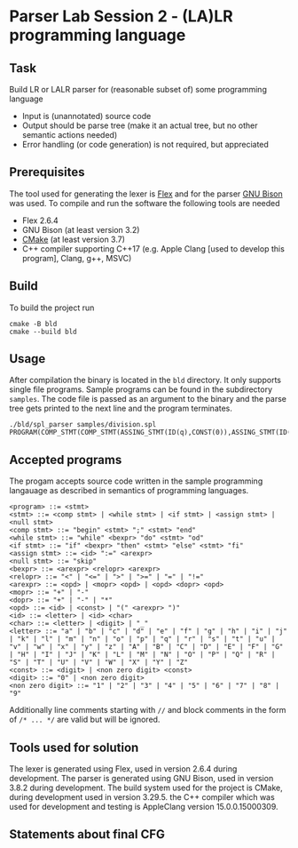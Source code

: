 # Parser Lab Session 2 - (LA)LR programming language

## Task
Build LR or LALR parser for (reasonable subset of) some programming language
- Input is (unannotated) source code
- Output should be parse tree (make it an actual tree, but no other semantic actions needed)
- Error handling (or code generation) is not required, but appreciated

## Prerequisites
The tool used for generating the lexer is [Flex](https://github.com/westes/flex) and for the parser [GNU Bison](https://www.gnu.org/software/bison/) was used. To compile and run the software the following tools are needed
- Flex 2.6.4
- GNU Bison (at least version 3.2)
- [CMake](https://cmake.org/download/) (at least version 3.7)
- C++ compiler supporting C++17 (e.g. Apple Clang [used to develop this program], Clang, g++, MSVC)

## Build
To build the project run
```shell
cmake -B bld
cmake --build bld
```

## Usage
After compilation the binary is located in the `bld` directory. It only supports single file programs. Sample programs can be found in the subdirectory `samples`. The code file is passed as an argument to the binary and the parse tree gets printed to the next line and the program terminates.
```shell
./bld/spl_parser samples/division.spl
PROGRAM(COMP_STMT(COMP_STMT(ASSING_STMT(ID(q),CONST(0)),ASSING_STMT(ID(r),ID(m))),WHILE_STMT(B_EXPR(ID(r),>=,ID(n)),COMP_STMT(ASSING_STMT(ID(q),AR_EXPR(ID(q),+,CONST(1))),ASSING_STMT(ID(r),AR_EXPR(ID(r),-,ID(n)))))))
```

## Accepted programs
The progam accepts source code written in the sample programming langauage as described in semantics of programming languages.
```
<program> ::= <stmt>
<stmt> ::= <comp stmt> | <while stmt> | <if stmt> | <assign stmt> | <null stmt>
<comp stmt> ::= "begin" <stmt> ";" <stmt> "end"
<while stmt> ::= "while" <bexpr> "do" <stmt> "od"
<if stmt> ::= "if" <bexpr> "then" <stmt> "else" <stmt> "fi"
<assign stmt> ::= <id> ":=" <arexpr>
<null stmt> ::= "skip"
<bexpr> ::= <arexpr> <relopr> <arexpr>
<relopr> ::= "<" | "<=" | ">" | ">=" | "=" | "!="
<arexpr> ::= <opd> | <mopr> <opd> | <opd> <dopr> <opd>
<mopr> ::= "+" | "-"
<dopr> ::= "+" | "-" | "*"
<opd> ::= <id> | <const> | "(" <arexpr> ")"
<id> ::= <letter> | <id> <char>
<char> ::= <letter> | <digit> | "_"
<letter> ::= "a" | "b" | "c" | "d" | "e" | "f" | "g" | "h" | "i" | "j" | "k" | "l" | "m" | "n" | "o" | "p" | "q" | "r" | "s" | "t" | "u" | "v" | "w" | "x" | "y" | "z" | "A" | "B" | "C" | "D" | "E" | "F" | "G" | "H" | "I" | "J" | "K" | "L" | "M" | "N" | "O" | "P" | "Q" | "R" | "S" | "T" | "U" | "V" | "W" | "X" | "Y" | "Z"
<const> ::= <digit> | <non zero digit> <const>
<digit> ::= "0" | <non zero digit>
<non zero digit> ::= "1" | "2" | "3" | "4" | "5" | "6" | "7" | "8" | "9"
```
Additionally line comments starting with `//` and block comments in the form of `/* ... */` are valid but will be ignored.

## Tools used for solution
The lexer is generated using Flex, used in version 2.6.4 during development. The parser is generated using GNU Bison, used in version 3.8.2 during development. The build system used for the project is CMake, during development used in version 3.29.5. the C++ compiler which was used for development and testing is AppleClang version 15.0.0.15000309.

## Statements about final CFG
